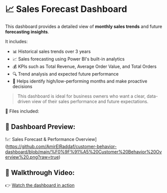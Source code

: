 # 📈 Sales Forecast Dashboard

This dashboard provides a detailed view of **monthly sales trends** and future **forecasting insights**.

It includes:
- 📊 Historical sales trends over 3 years  
- 📈 Sales forecasting using Power BI's built-in analytics  
- 💰 KPIs such as Total Revenue, Average Order Value, and Total Orders  
- 🔍 Trend analysis and expected future performance  
- 🎯 Helps identify high/low-performing months and make proactive decisions

> This dashboard is ideal for business owners who want a clear, data-driven view of their sales performance and future expectations.

📁 Files included:
## 📸 Dashboard Preview:
!📈 Sales Forecast & Performance Overview](https://github.com/AmirElRaddaf/customer-behavior-dashboard/blob/main/%F0%9F%91%A5%20Customer%20Behavior%20Overview%20.png?raw=true)
## 🎥 Walkthrough Video:
👉 [Watch the dashboard in action](https://drive.google.com/file/d/1e45AGVNXPTTosKpoIE-Z81djwmsZPsC1/view?usp=sharing)
